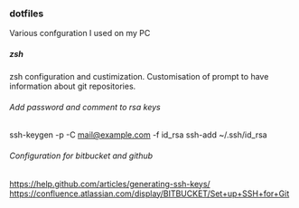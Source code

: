 ### dotfiles
Various confguration I used on my PC
##### zsh
zsh configuration and custimization.
Customisation of prompt to have information about git repositories.

###### Add password and comment to rsa keys
ssh-keygen -p -C mail@example.com -f id_rsa
ssh-add ~/.ssh/id_rsa

###### Configuration for bitbucket and github
https://help.github.com/articles/generating-ssh-keys/
https://confluence.atlassian.com/display/BITBUCKET/Set+up+SSH+for+Git
